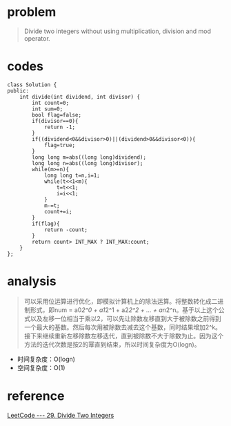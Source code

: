 # problem
>Divide two integers without using multiplication, division and mod operator.

# codes
```
class Solution {
public:
    int divide(int dividend, int divisor) {
        int count=0;
        int sum=0;
        bool flag=false;
        if(divisor==0){
            return -1;
        }
        if((dividend<0&&divisor>0)||(dividend>0&&divisor<0)){
            flag=true;
        }
        long long m=abs((long long)dividend);
        long long n=abs((long long)divisor);
        while(m>=n){
            long long t=n,i=1;
            while(t<<1<m){
                t=t<<1;
                i=i<<1;
            }
            m-=t;
            count+=i;
        }
        if(flag){
            return -count;
        }
        return count> INT_MAX ? INT_MAX:count;
    }
};
```

# analysis
>可以采用位运算进行优化，即模拟计算机上的除法运算。将整数转化成二进制形式，即num = a0*2^0 + a1*2^1 + a2*2^2 + ... + an*2^n。基于以上这个公式以及左移一位相当于乘以2，可以先让除数左移直到大于被除数之前得到一个最大的基数。然后每次用被除数去减去这个基数，同时结果增加2^k。接下来继续重新左移除数左移迭代，直到被除数不大于除数为止。因为这个方法的迭代次数是按2的幂直到结束，所以时间复杂度为O(logn)。
- 时间复杂度：O(logn)
- 空间复杂度：O(1)

# reference

[LeetCode --- 29. Divide Two Integers][1]

[1]: https://blog.csdn.net/makuiyu/article/details/43417749
